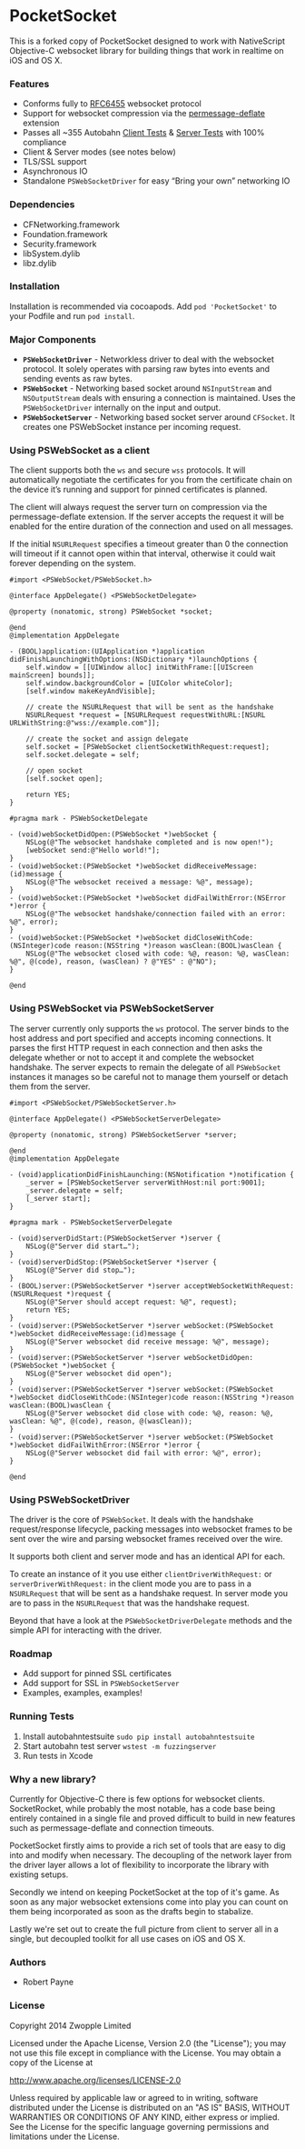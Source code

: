 PocketSocket
============

This is a forked copy of PocketSocket designed to work with NativeScript
Objective-C websocket library for building things that work in realtime on iOS and OS X.

### Features

* Conforms fully to [RFC6455](http://tools.ietf.org/html/rfc6455) websocket protocol
* Support for websocket compression via the [permessage-deflate](http://tools.ietf.org/html/draft-ietf-hybi-permessage-compression-17) extension
* Passes all ~355 Autobahn [Client Tests](http://zwopple.github.io/PocketSocket/results/client/) & [Server Tests](http://zwopple.github.io/PocketSocket/results/server/) with 100% compliance
* Client & Server modes (see notes below)
* TLS/SSL support
* Asynchronous IO
* Standalone `PSWebSocketDriver` for easy “Bring your own” networking IO

### Dependencies

* CFNetworking.framework
* Foundation.framework
* Security.framework
* libSystem.dylib
* libz.dylib

### Installation 

Installation is recommended via cocoapods. Add `pod 'PocketSocket'` to your Podfile and run `pod install`.

### Major Components

* **`PSWebSocketDriver`** - Networkless driver to deal with the websocket protocol. It solely operates with parsing raw bytes into events and sending events as raw bytes.
* **`PSWebSocket`** - Networking based socket around `NSInputStream` and `NSOutputStream` deals with ensuring a connection is maintained. Uses the `PSWebSocketDriver` internally on the input and output. 
* **`PSWebSocketServer`** - Networking based socket server around `CFSocket`. It creates one PSWebSocket instance per incoming request.

### Using PSWebSocket as a client

The client supports both the `ws` and secure `wss` protocols. It will automatically negotiate the certificates for you from the certificate chain on the device it’s running and support for pinned certificates is planned.

The client will always request the server turn on compression via the permessage-deflate extension. If the server accepts the request it will be enabled for the entire duration of the connection and used on all messages.

If the initial `NSURLRequest` specifies a timeout greater than 0 the connection will timeout if it cannot open within that interval, otherwise it could wait forever depending on the system.


```objc
#import <PSWebSocket/PSWebSocket.h>

@interface AppDelegate() <PSWebSocketDelegate>

@property (nonatomic, strong) PSWebSocket *socket;

@end
@implementation AppDelegate

- (BOOL)application:(UIApplication *)application didFinishLaunchingWithOptions:(NSDictionary *)launchOptions {
    self.window = [[UIWindow alloc] initWithFrame:[[UIScreen mainScreen] bounds]];
    self.window.backgroundColor = [UIColor whiteColor];
    [self.window makeKeyAndVisible];
    
    // create the NSURLRequest that will be sent as the handshake
    NSURLRequest *request = [NSURLRequest requestWithURL:[NSURL URLWithString:@"wss://example.com"]];
    
    // create the socket and assign delegate
    self.socket = [PSWebSocket clientSocketWithRequest:request];
    self.socket.delegate = self;
    
    // open socket
    [self.socket open];
    
    return YES;
}

#pragma mark - PSWebSocketDelegate

- (void)webSocketDidOpen:(PSWebSocket *)webSocket {
    NSLog(@"The websocket handshake completed and is now open!");
    [webSocket send:@"Hello world!"];
}
- (void)webSocket:(PSWebSocket *)webSocket didReceiveMessage:(id)message {
    NSLog(@"The websocket received a message: %@", message);
}
- (void)webSocket:(PSWebSocket *)webSocket didFailWithError:(NSError *)error {
    NSLog(@"The websocket handshake/connection failed with an error: %@", error);
}
- (void)webSocket:(PSWebSocket *)webSocket didCloseWithCode:(NSInteger)code reason:(NSString *)reason wasClean:(BOOL)wasClean {
    NSLog(@"The websocket closed with code: %@, reason: %@, wasClean: %@", @(code), reason, (wasClean) ? @"YES" : @"NO");
}

@end

```

### Using PSWebSocket via PSWebSocketServer

The server currently only supports the `ws` protocol. The server binds to the host address and port specified and accepts incoming connections. It parses the first HTTP request in each connection and then asks the delegate whether or not to accept it and complete the websocket handshake. The server expects to remain the delegate of all `PSWebSocket` instances it manages so be careful not to manage them yourself or detach them from the server.


```objc
#import <PSWebSocket/PSWebSocketServer.h>

@interface AppDelegate() <PSWebSocketServerDelegate>

@property (nonatomic, strong) PSWebSocketServer *server;

@end
@implementation AppDelegate

- (void)applicationDidFinishLaunching:(NSNotification *)notification {
    _server = [PSWebSocketServer serverWithHost:nil port:9001];
    _server.delegate = self;
    [_server start];
}

#pragma mark - PSWebSocketServerDelegate

- (void)serverDidStart:(PSWebSocketServer *)server {
    NSLog(@"Server did start…");
}
- (void)serverDidStop:(PSWebSocketServer *)server {
    NSLog(@"Server did stop…");
}
- (BOOL)server:(PSWebSocketServer *)server acceptWebSocketWithRequest:(NSURLRequest *)request {
    NSLog(@"Server should accept request: %@", request);
    return YES;
}
- (void)server:(PSWebSocketServer *)server webSocket:(PSWebSocket *)webSocket didReceiveMessage:(id)message {
    NSLog(@"Server websocket did receive message: %@", message);
}
- (void)server:(PSWebSocketServer *)server webSocketDidOpen:(PSWebSocket *)webSocket {
    NSLog(@"Server websocket did open");
}
- (void)server:(PSWebSocketServer *)server webSocket:(PSWebSocket *)webSocket didCloseWithCode:(NSInteger)code reason:(NSString *)reason wasClean:(BOOL)wasClean {
    NSLog(@"Server websocket did close with code: %@, reason: %@, wasClean: %@", @(code), reason, @(wasClean));
}
- (void)server:(PSWebSocketServer *)server webSocket:(PSWebSocket *)webSocket didFailWithError:(NSError *)error {
    NSLog(@"Server websocket did fail with error: %@", error);
}

@end
```


### Using PSWebSocketDriver

The driver is the core of `PSWebSocket`. It deals with the handshake request/response lifecycle, packing messages into websocket frames to be sent over the wire and parsing websocket frames received over the wire.

It supports both client and server mode and has an identical API for each.

To create an instance of it you use either `clientDriverWithRequest:` or `serverDriverWithRequest:` in the client mode you are to pass in a `NSURLRequest` that will be sent as a handshake request. In server mode you are to pass in the `NSURLRequest` that was the handshake request.

Beyond that have a look at the `PSWebSocketDriverDelegate` methods and the simple API for interacting with the driver.


### Roadmap

* Add support for pinned SSL certificates
* Add support for SSL in `PSWebSocketServer`
* Examples, examples, examples!

### Running Tests

1. Install autobahntestsuite `sudo pip install autobahntestsuite`
2. Start autobahn test server `wstest -m fuzzingserver`
3. Run tests in Xcode

### Why a new library?

Currently for Objective-C there is few options for websocket clients. SocketRocket, while probably the most notable, has a code base being entirely contained in a single file and proved difficult to build in new features such as permessage-deflate and connection timeouts. 

PocketSocket firstly aims to provide a rich set of tools that are easy to dig into and modify when necessary. The decoupling of the network layer from the driver layer allows a lot of flexibility to incorporate the library with existing setups.

Secondly we intend on keeping PocketSocket at the top of it's game. As soon as any major websocket extensions come into play you can count on them being incorporated as soon as the drafts begin to stabalize.

Lastly we're set out to create the full picture from client to server all in a single, but decoupled toolkit for all use cases on iOS and OS X.



### Authors

* Robert Payne

### License

Copyright 2014 Zwopple Limited

Licensed under the Apache License, Version 2.0 (the "License");
you may not use this file except in compliance with the License.
You may obtain a copy of the License at

http://www.apache.org/licenses/LICENSE-2.0

Unless required by applicable law or agreed to in writing, software
distributed under the License is distributed on an "AS IS" BASIS,
WITHOUT WARRANTIES OR CONDITIONS OF ANY KIND, either express or implied.
See the License for the specific language governing permissions and
limitations under the License.
